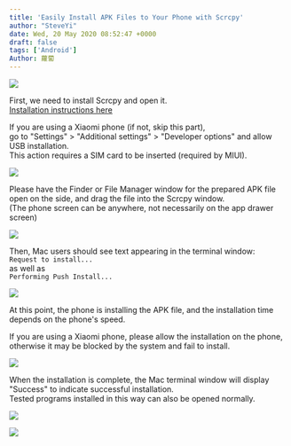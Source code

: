 ```yaml
---
title: 'Easily Install APK Files to Your Phone with Scrcpy'
author: "SteveYi"
date: Wed, 20 May 2020 08:52:47 +0000
draft: false
tags: ['Android']
Author: 蘿蔔
---
```


![](https://static-a1.steveyi.net/media/blog/2020052008515768.png)

First, we need to install Scrcpy and open it.  
[Installation instructions here](https://blog.steveyi.net/scrcpy-android)  

If you are using a Xiaomi phone (if not, skip this part),  
go to "Settings" > "Additional settings" > "Developer options" and allow USB installation.  
This action requires a SIM card to be inserted (required by MIUI).

![](https://static-a1.steveyi.net/media/blog/2020052014230696.jpg)

Please have the Finder or File Manager window for the prepared APK file open on the side, and drag the file into the Scrcpy window.  
(The phone screen can be anywhere, not necessarily on the app drawer screen)

![](https://blog.steveyi.net/wp-content/uploads/media/blog/2020052008324389.gif)

Then, Mac users should see text appearing in the terminal window:  
`Request to install...`  
as well as  
`Performing Push Install...`

![](https://static-a1.steveyi.net/media/blog/2020052008374716.png)

At this point, the phone is installing the APK file, and the installation time depends on the phone's speed.

If you are using a Xiaomi phone, please allow the installation on the phone, otherwise it may be blocked by the system and fail to install.

![](https://static-a1.steveyi.net/media/blog/2020052014251266.jpg)

  
When the installation is complete, the Mac terminal window will display "Success" to indicate successful installation.  
Tested programs installed in this way can also be opened normally.

![](https://static-a1.steveyi.net/media/blog/2020052008425289.png)

![](https://blog.steveyi.net/wp-content/uploads/media/blog/2020052008464950.gif)
